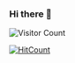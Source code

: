 ### Hi there 👋

![Visitor Count](https://profile-counter.glitch.me/{MaulikS1}/count.svg)

[![HitCount](http://hits.dwyl.io/MaulikS1/badges.svg)](http://hits.dwyl.io/MaulikS1/badges)

<!--
**MaulikS1/MaulikS1** is a ✨ _special_ ✨ repository because its `README.md` (this file) appears on your GitHub profile.

Here are some ideas to get you started:

- 🔭 I’m currently working on ...
- 🌱 I’m currently learning ...
- 👯 I’m looking to collaborate on ...
- 🤔 I’m looking for help with ...
- 💬 Ask me about ...
- 📫 How to reach me: ...
- 😄 Pronouns: ...
- ⚡ Fun fact: ...
-->
